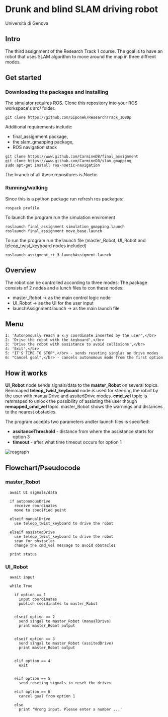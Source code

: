 # Drunk and blind SLAM driving robot
Università di Genova

## Intro
The third assignment of the Research Track 1 course. The goal is to have an robot that uses SLAM algorithm to move around the map in three diffrent modes.


## Get started
### Downloading the packages and installing
The simulator requires ROS. Clone this repository into your ROS workspace's src/ folder.
```
git clone https://github.com/Siponek/ResearchTrack_1080p
```
Additional requirements include:
- final_assignment package,</br>
- the slam_gmapping package,</br>
- ROS navigation stack</br>
```
git clone https://www.github.com/CarmineD8/final_assignment
git clone https://www.github.com/CarmineD8/slam_gmapping
sudo apt-get install ros-noetic-navigation
```
The branch of all these repositores is Noetic.
### Running/walking
Since this is a python package run refresh ros packages:
```
rospack profile
```
To launch the program run the simulation enviroment
```
roslaunch final_assignment simulation_gmapping.launch
roslaunch final_assignment move_base.launch
```
To run the program run the launch file (master_Robot, UI_Robot and teleop_twist_keyboard nodes included)
```
roslaunch assigment_rt_3 launchAssigment.launch
```

## Overview
The robot can be controlled according to three modes:
The package consists of 2 nodes and a lunch files to con these nodes:</br>
- master_Robot            -> as the main control logic node </br>
- UI_Robot                -> as the UI for the user input</br>
- launchAssignment.launch -> as the main launch file    </br>
## Menu

    1: 'Autonomously reach a x,y coordinate inserted by the user',</br>
    2: 'Drive the robot with the keyboard',</br>
    3: 'Drive the robot with assistance to avoid collisions',</br>
    4: 'Exit',</br>
    5: "IT'S TIME TO STOP",</br> - sends reseting singlas on drive modes
    6: "Cancel goal",</br> - cancels autonomous mode from the first option
    
## How it works
**UI_Robot** node sends signals/data to the **master_Robot** on several topics. Remmaped **teleop_twist_keyboard** node is used for steering the robot by the user with manualDrive and assitedDrive modes. **cmd_vel** topic is remmaped to unlock the possibility of assisting the user though **remapped_cmd_vel** topic. 
master_Robot shows the warnings and distances to the nearest obstacles.<br>

The program accepts two parameters andter launch files is specified:</br>
- **assitanceThreshold** - distance from where the assistance starts for option 3</br>
- **timeout** - after what time timeout occurs for option 1</br>





![rosgraph](https://user-images.githubusercontent.com/91413093/155749647-4d459a3d-7212-4051-9f29-3651b6164123.png)

## Flowchart/Pseudocode
### master_Robot
```
  await UI signals/data

  if autonomousDrive
    receive coordinates
    move to specified point

  elseif manualDrive
    use teleop_twist_keyboard to drive the robot

  elseif assistedDrive
    use teleop_twist_keyboard to drive the robot
    scan for obstacles
    change the cmd_vel message to avoid obstacles

  print status
```

### UI_Robot
```
  await input

  while True

    if option == 1
      input coordinates
      publish coordinates to master_Robot
      

    elseif option == 2
      send singal to master_Robot (manualDrive)
      print master_Robot output
      

    elseif option == 3
      send singal to master_Robot (assitedDrive)
      print master_Robot output
      
      
    elif option == 4
      exit
      
    
    elif option == 5
      send reseting signals to reset the drives
    
    elif option == 6
      cancel goal from option 1
  
    else
      print 'Wrong input. Please enter a number ...'

```
